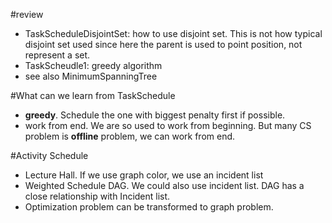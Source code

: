 #review
+ TaskScheduleDisjointSet: how to use disjoint set. This is not how typical disjoint set used since here the parent is used to point position, not represent a set.
+ TaskScheudle1: greedy algorithm
+ see also MinimumSpanningTree

#What can we learn from TaskSchedule
+ **greedy**. Schedule the one with biggest penalty first if possible.
+ work from end. We are so used to work from beginning. But many CS problem is **offline** problem, we can work from end.

#Activity Schedule
+ Lecture Hall. If we use graph color, we use an incident list
+ Weighted Schedule DAG. We could also use incident list. DAG has a close relationship with Incident list.
+ Optimization problem can be transformed to graph problem. 